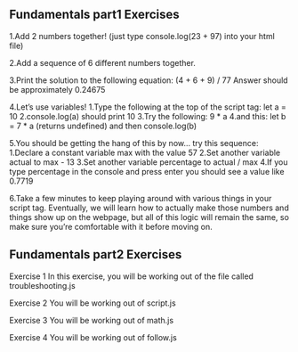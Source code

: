 ## Fundamentals part1 Exercises
1.Add 2 numbers together! (just type console.log(23 + 97) into your html file)

2.Add a sequence of 6 different numbers together.

3.Print the solution to the following equation: (4 + 6 + 9) / 77
Answer should be approximately 0.24675

4.Let’s use variables!
 1.Type the following at the top of the script tag: let a = 10
 2.console.log(a) should print 10
 3.Try the following: 9 * a
 4.and this: let b = 7 * a (returns undefined) and then console.log(b)

5.You should be getting the hang of this by now… try this sequence:
 1.Declare a constant variable max with the value 57
 2.Set another variable actual to max - 13
 3.Set another variable percentage to actual / max
 4.If you type percentage in the console and press enter you should see a value like 0.7719

6.Take a few minutes to keep playing around with various things in your script tag. Eventually, we will learn how to actually make those numbers and things show up on the webpage, but all of this logic will remain the same, so make sure you’re comfortable with it before moving on.

## Fundamentals part2 Exercises
Exercise 1
 In this exercise, you will be working out of the file called troubleshooting.js

Exercise 2
 You will be working out of script.js

Exercise 3
 You will be working out of math.js
 
Exercise 4
 You will be working out of follow.js